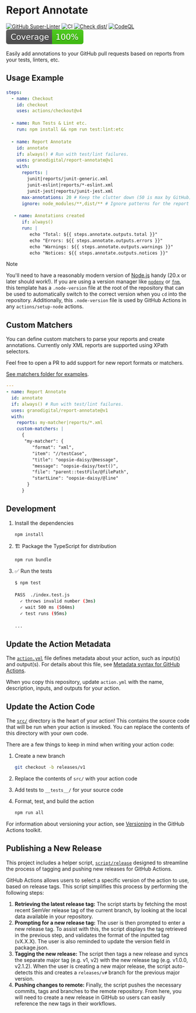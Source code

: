 # Report Annotate

[![GitHub Super-Linter](https://github.com/actions/typescript-action/actions/workflows/linter.yml/badge.svg)](https://github.com/super-linter/super-linter)
![CI](https://github.com/actions/typescript-action/actions/workflows/ci.yml/badge.svg)
[![Check dist/](https://github.com/actions/typescript-action/actions/workflows/check-dist.yml/badge.svg)](https://github.com/actions/typescript-action/actions/workflows/check-dist.yml)
[![CodeQL](https://github.com/actions/typescript-action/actions/workflows/codeql-analysis.yml/badge.svg)](https://github.com/actions/typescript-action/actions/workflows/codeql-analysis.yml)
[![Coverage](./badges/coverage.svg)](./badges/coverage.svg)

Easily add annotations to your GitHub pull requests based on reports from your
tests, linters, etc.

## Usage Example

```yml
steps:
  - name: Checkout
    id: checkout
    uses: actions/checkout@v4

  - name: Run Tests & Lint etc.
    run: npm install && npm run test:lint:etc

  - name: Report Annotate
    id: annotate
    if: always() # Run with test/lint failures.
    uses: granodigital/report-annotate@v1
    with:
      reports: |
        junit|reports/junit-generic.xml
        junit-eslint|reports/*-eslint.xml
        junit-jest|reports/junit-jest.xml
      max-annotations: 20 # Keep the clutter down (50 is max by GitHub)
      ignore: node_modules/**,dist/** # Ignore patterns for the report search (default).

   - name: Annotations created
      if: always()
      run: |
         echo "Total: ${{ steps.annotate.outputs.total }}"
         echo "Errors: ${{ steps.annotate.outputs.errors }}"
         echo "Warnings: ${{ steps.annotate.outputs.warnings }}"
         echo "Notices: ${{ steps.annotate.outputs.notices }}"
```

> [!NOTE]
>
> You'll need to have a reasonably modern version of
> [Node.js](https://nodejs.org) handy (20.x or later should work!). If you are
> using a version manager like [`nodenv`](https://github.com/nodenv/nodenv) or
> [`fnm`](https://github.com/Schniz/fnm), this template has a `.node-version`
> file at the root of the repository that can be used to automatically switch to
> the correct version when you `cd` into the repository. Additionally, this
> `.node-version` file is used by GitHub Actions in any `actions/setup-node`
> actions.

## Custom Matchers

You can define custom matchers to parse your reports and create annotations.
Currently only XML reports are supported using XPath selectors.

Feel free to open a PR to add support for new report formats or matchers.

[See matchers folder for examples](./src/matchers).

```yml
---
- name: Report Annotate
  id: annotate
  if: always() # Run with test/lint failures.
  uses: granodigital/report-annotate@v1
  with:
    reports: my-matcher|reports/*.xml
    custom-matchers: |
      {
       "my-matcher": {
          "format": "xml",
          "item": "//testCase",
          "title": "oopsie-daisy/@message",
          "message": "oopsie-daisy/text()",
          "file": "parent::testFile/@filePath",
          "startLine": "oopsie-daisy/@line"
        }
      }
```

## Development

1. Install the dependencies

   ```bash
   npm install
   ```

1. :building_construction: Package the TypeScript for distribution

   ```bash
   npm run bundle
   ```

1. :white_check_mark: Run the tests

   ```bash
   $ npm test

   PASS  ./index.test.js
     ✓ throws invalid number (3ms)
     ✓ wait 500 ms (504ms)
     ✓ test runs (95ms)

   ...
   ```

## Update the Action Metadata

The [`action.yml`](action.yml) file defines metadata about your action, such as
input(s) and output(s). For details about this file, see
[Metadata syntax for GitHub Actions](https://docs.github.com/en/actions/creating-actions/metadata-syntax-for-github-actions).

When you copy this repository, update `action.yml` with the name, description,
inputs, and outputs for your action.

## Update the Action Code

The [`src/`](./src/) directory is the heart of your action! This contains the
source code that will be run when your action is invoked. You can replace the
contents of this directory with your own code.

There are a few things to keep in mind when writing your action code:

1. Create a new branch

   ```bash
   git checkout -b releases/v1
   ```

1. Replace the contents of `src/` with your action code
1. Add tests to `__tests__/` for your source code
1. Format, test, and build the action

   ```bash
   npm run all
   ```

For information about versioning your action, see
[Versioning](https://github.com/actions/toolkit/blob/master/docs/action-versioning.md)
in the GitHub Actions toolkit.

## Publishing a New Release

This project includes a helper script, [`script/release`](./script/release)
designed to streamline the process of tagging and pushing new releases for
GitHub Actions.

GitHub Actions allows users to select a specific version of the action to use,
based on release tags. This script simplifies this process by performing the
following steps:

1. **Retrieving the latest release tag:** The script starts by fetching the most
   recent SemVer release tag of the current branch, by looking at the local data
   available in your repository.
1. **Prompting for a new release tag:** The user is then prompted to enter a new
   release tag. To assist with this, the script displays the tag retrieved in
   the previous step, and validates the format of the inputted tag (vX.X.X). The
   user is also reminded to update the version field in package.json.
1. **Tagging the new release:** The script then tags a new release and syncs the
   separate major tag (e.g. v1, v2) with the new release tag (e.g. v1.0.0,
   v2.1.2). When the user is creating a new major release, the script
   auto-detects this and creates a `releases/v#` branch for the previous major
   version.
1. **Pushing changes to remote:** Finally, the script pushes the necessary
   commits, tags and branches to the remote repository. From here, you will need
   to create a new release in GitHub so users can easily reference the new tags
   in their workflows.
